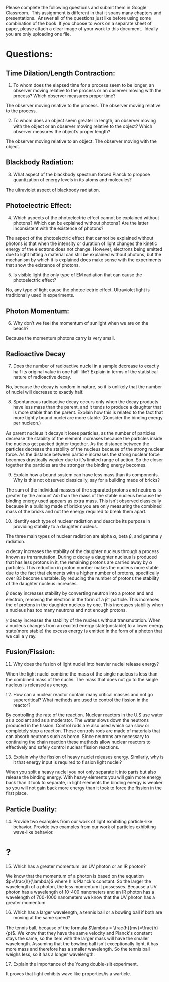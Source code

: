 
Please complete the following questions and submit them in Google Classroom.  This assignment is different in that it spans many chapters and presentations.  Answer all of the questions just like before using some combination of the book  If you choose to work on a separate sheet of paper, please attach a clear image of your work to this document.  Ideally you are only uploading one file. 

  

# Questions:

## Time Dilation/Length Contraction:

1.  To whom does the elapsed time for a process seem to be longer, an observer moving relative to the process or an observer moving with the process? Which observer measures proper time?
    
The observer moving relative to the process. The observer moving relative to the process.
  
  
  
  
  
  
  
  
  

2.  To whom does an object seem greater in length, an observer moving with the object or an observer moving relative to the object? Which observer measures the object’s proper length?
    
The observer moving relative to an object. The observer moving with the object.
  
  
  
  
  
  
  
  
  
  
  

## Blackbody Radiation:

3.  What aspect of the blackbody spectrum forced Planck to propose quantization of energy levels in its atoms and molecules?

The ultraviolet aspect of blackbody radiation.

  
  
  
  
  
  

## Photoelectric Effect:

4.  Which aspects of the photoelectric effect cannot be explained without photons? Which can be explained without photons? Are the latter inconsistent with the existence of photons?
    
The aspect of the photoelectric effect that cannot be explained without photons is that when the intensity or duration of light changes the kinetic energy of the electrons does not change. However, electrons being emitted due to light hitting a material can still be explained without photons, but the mechanism by which it is explained does make sense with the experiments that show the existence of photons. 
  
  
  
  
  
  
  
  
  
  

5.  Is visible light the only type of EM radiation that can cause the photoelectric effect?
    

  No, any type of light cause the photoelectric effect. Ultraviolet light is traditionally used in experiments.
  
  
  
  
  
  
  
  
  
  

## Photon Momentum:

6.  Why don’t we feel the momentum of sunlight when we are on the beach?
    

  Because the momentum photons carry is very small.
  
  
  
  
  
  
  

## Radioactive Decay

7.  Does the number of radioactive nuclei in a sample decrease to exactly half its original value in one half-life? Explain in terms of the statistical nature of radioactive decay.
    
No, because the decay is random in nature, so it is unlikely that the number of nuclei will decrease to exactly half. 
  
  
  
  
  
  

8.  Spontaneous radioactive decay occurs only when the decay products have less mass than the parent, and it tends to produce a daughter that is more stable than the parent. Explain how this is related to the fact that more tightly bound nuclei are more stable. (Consider the binding energy per nucleon.)

As parent nucleus it decays it loses particles, as the number of particles decrease the stability of the element increases because the particles inside the nucleus get packed tighter together. As the distance between the particles decrease the stability of the nucleus because of the strong nuclear force. As the distance between particle increases the strong nuclear force becomes drastically weaker due to it's limited range of action. So the closer together the particles are the stronger the binding energy becomes.
  
  
  
  
  
  
  
  
  
  
  

9.  Explain how a bound system can have less mass than its components. Why is this not observed classically, say for a building made of bricks?


  The sum of the individual masses of the separated protons and neutrons is greater by the amount $\Delta m$ than the mass of the stable nucleus because the binding energy used appears as extra mass. This isn't observed classically because in a building made of bricks you are only measuring the combined mass of the bricks and not the energy required to break them apart.
  
  
  
  
  
  

10.  Identify each type of nuclear radiation and describe its purpose in providing stability to a daughter nucleus.

The three main types of nuclear radiation are alpha $\alpha$, beta $\beta$, and gamma $\gamma$ radiation. 


  $\alpha$ decay increases the stability of the daughter nucleus through a process known as transmutation. During $\alpha$ decay a daughter nucleus is produced that has less protons in it, the remaining protons are carried away by $\alpha$ particles. This reduction in proton number makes the nucleus more stable due to the fact that elements with a higher number of protons, specifically over 83 become unstable. By reducing the number of protons the stability of the daughter nucleus increases. 
  
  
  
  $\beta$ decay increases stability by converting neutron into a proton and and electron, removing the electron in the form of a $\beta^{-}$ particle. This increases the of protons in the daughter nucleus by one. This increases stability when a nucleus has too many neutrons and not enough protons.
  


$\gamma$ decay increases the stability of the nucleus without transmutation. When a nucleus changes from an excited energy state(unstable) to a lower energy state(more stable) the excess energy is emitted in the form of a photon that we call a $\gamma$ ray.
  
  
  
## Fusion/Fission:

11.  Why does the fusion of light nuclei into heavier nuclei release energy?

When the light nuclei combine the mass of the single nucleus is less than the combined mass of the nuclei. The mass that does not go to the single nucleus is released as energy.

12.  How can a nuclear reactor contain many critical masses and not go supercritical? What methods are used to control the fission in the reactor?

By controlling the rate of the reaction. Nuclear reactors in the U.S use water as a coolant and as a moderator.  The water slows down the neutrons produced in the fission. Control rods are also used which can slow or completely stop a reaction. These controls rods are made of materials that can absorb neutrons such as boron. Since neutrons are necessary to continuing the chain reaction these methods allow nuclear reactors to effectively and safely control nuclear fission reactions.

  
13.  Explain why the fission of heavy nuclei releases energy. Similarly, why is it that energy input is required to fission light nuclei?

  
  When you split a heavy nuclei you not only separate it into parts but also release the binding energy. With heavy elements you will gain more energy back than it took to separate, in light elements the binding energy is weaker so you will not gain back more energy than it took to force the fission in the first place.
  
## Particle Duality:

14.  Provide two examples from our work of light exhibiting particle-like behavior. Provide two examples from our work of particles exhibiting wave-like behavior.


  
# ?

  

15.  Which has a greater momentum: an UV photon or an IR photon?

We know that the momentum of a photon is based on the equation $p=\frac{h}{\lambda}$ where h is Planck's constant. So the larger the wavelength of a photon, the less momentum it possesses. Because a UV photon has a wavelength of 10-400 nanometers and an IR photon has a wavelength of 700-1000 nanometers we know that the UV photon has a greater momentum.
  
  
  
  

16.  Which has a larger wavelength, a tennis ball or a bowling ball if both are moving at the same speed?

The tennis ball, because of the formula $\lambda = \frac{h}{mv}=\frac{h}{p}$. We know that they have the same velocity and Planck's  constant stays the same, so the item with the larger mass will have the smaller wavelength. Assuming that the bowling ball isn't exceptionally light, it has more mass and therefore has a smaller wavelength. So the tennis ball weighs less, so it has a longer wavelength.
  
  
  
  

17.  Explain the importance of the Young double-slit experiment.

It proves that light exhibits wave like properties/is a warticle.

